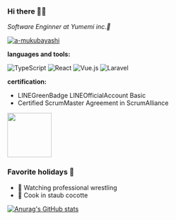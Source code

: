 ### Hi there 👋😄

*Software Enginner at Yumemi inc.🔭*

[![a-mukubayashi](https://img.shields.io/badge/LinkedIn-0077B5?style=for-the-badge&logo=linkedin&logoColor=white)](https://www.linkedin.com/in/aya-mukubayashi-611303160/)

**languages and tools:**

![TypeScript](https://img.shields.io/badge/typescript-%23007ACC.svg?style=for-the-badge&logo=typescript&logoColor=white)
![React](https://img.shields.io/badge/react-%2320232a.svg?style=for-the-badge&logo=react&logoColor=%2361DAFB)
![Vue.js](https://img.shields.io/badge/vuejs-%2335495e.svg?style=for-the-badge&logo=vuedotjs&logoColor=%234FC08D)
![Laravel](https://img.shields.io/badge/laravel-%23FF2D20.svg?style=for-the-badge&logo=laravel&logoColor=white)

**certification:**
- LINEGreenBadge LINEOfficialAccount Basic
- Certified ScrumMaster Agreement in ScrumAlliance
<img src="https://user-images.githubusercontent.com/45552269/172081898-d6e37c5b-a60d-4f14-afd4-d9e4641696b5.png" width="100">

### Favorite holidays 🍍
- 🤼 Watching professional wrestling
- 🥘 Cook in staub cocotte


[![Anurag's GitHub stats](https://github-readme-stats.vercel.app/api?username=a-mukubayashi&show_icons=true&theme=radical)](https://github.com/anuraghazra/github-readme-stats)
